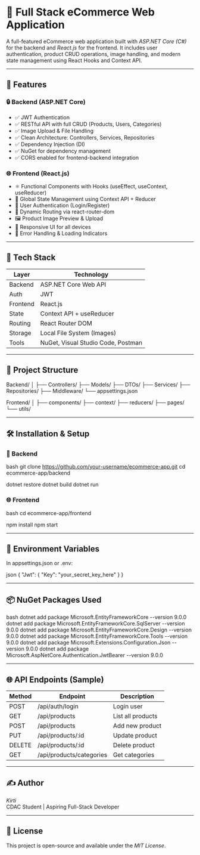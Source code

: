 # 🛒 Full Stack eCommerce Web Application

A full-featured eCommerce web application built with *ASP.NET Core (C#)* for the backend and *React.js* for the frontend. It includes user authentication, product CRUD operations, image handling, and modern state management using React Hooks and Context API.

---

## 📌 Features

### 🔒 Backend (ASP.NET Core)
- ✅ JWT Authentication  
- ✅ RESTful API with full CRUD (Products, Users, Categories)  
- ✅ Image Upload & File Handling  
- ✅ Clean Architecture: Controllers, Services, Repositories  
- ✅ Dependency Injection (DI)  
- ✅ NuGet for dependency management  
- ✅ CORS enabled for frontend-backend integration  

### 🌐 Frontend (React.js)
- ⚛ Functional Components with Hooks (useEffect, useContext, useReducer)  
- 🔁 Global State Management using Context API + Reducer  
- 🔐 User Authentication (Login/Register)  
- 🔄 Dynamic Routing via react-router-dom  
- 🖼 Product Image Preview & Upload  
- 📱 Responsive UI for all devices  
- 🚦 Error Handling & Loading Indicators  

---

## 🚀 Tech Stack

| Layer        | Technology                         |
|--------------|-------------------------------------|
| Backend      | ASP.NET Core Web API                |
| Auth         | JWT                                 |
| Frontend     | React.js                            |
| State        | Context API + useReducer            |
| Routing      | React Router DOM                    |
| Storage      | Local File System (Images)          |
| Tools        | NuGet, Visual Studio Code, Postman  |

---

## 📁 Project Structure


Backend/
│
├── Controllers/
├── Models/
├── DTOs/
├── Services/
├── Repositories/
├── Middleware/
└── appsettings.json

Frontend/
│
├── components/
├── context/
├── reducers/
├── pages/
└── utils/


---

## 🛠 Installation & Setup

### 🔧 Backend

bash
git clone https://github.com/your-username/ecommerce-app.git
cd ecommerce-app/backend

dotnet restore
dotnet build
dotnet run


### 🌐 Frontend

bash
cd ecommerce-app/frontend

npm install
npm start


---

## 🔐 Environment Variables

In appsettings.json or .env:

json
{
  "Jwt": {
    "Key": "your_secret_key_here"
  }
}


---

## 📦 NuGet Packages Used

bash
dotnet add package Microsoft.EntityFrameworkCore --version 9.0.0
dotnet add package Microsoft.EntityFrameworkCore.SqlServer --version 9.0.0
dotnet add package Microsoft.EntityFrameworkCore.Design --version 9.0.0
dotnet add package Microsoft.EntityFrameworkCore.Tools --version 9.0.0
dotnet add package Microsoft.Extensions.Configuration.Json --version 9.0.0
dotnet add package Microsoft.AspNetCore.Authentication.JwtBearer --version 9.0.0


---

## 🌐 API Endpoints (Sample)

| Method | Endpoint                       | Description        |
|--------|--------------------------------|--------------------|
| POST   | /api/auth/login             | Login user         |
| GET    | /api/products               | List all products  |
| POST   | /api/products               | Add new product    |
| PUT    | /api/products/:id           | Update product     |
| DELETE | /api/products/:id           | Delete product     |
| GET    | /api/products/categories    | Get categories     |

---

## ✍ Author

*Kirti*  
CDAC Student | Aspiring Full-Stack Developer

---

## 📄 License

This project is open-source and available under the *MIT License*.
